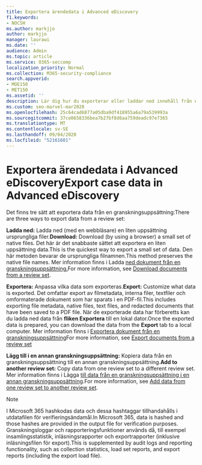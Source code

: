 ```yaml
---
title: Exportera ärendedata i Advanced eDiscovery
f1.keywords:
- NOCSH
ms.author: markjjo
author: markjjo
manager: laurawi
ms.date: ''
audience: Admin
ms.topic: article
ms.service: O365-seccomp
localization_priority: Normal
ms.collection: M365-security-compliance
search.appverid:
- MOE150
- MET150
ms.assetid: ''
description: Lär dig hur du exporterar eller laddar ned innehåll från en granskningsuppsättning för presentationer eller externa granskningar i Advanced eDiscovery fall.
ms.custom: seo-marvel-mar2020
ms.openlocfilehash: 25c64cad6877a05dba9df418955a6a79a539993a
ms.sourcegitcommit: 37ce0658336bea7b27bf8d6aa759deadc97e7365
ms.translationtype: MT
ms.contentlocale: sv-SE
ms.lasthandoff: 09/04/2020
ms.locfileid: "52161601"
---
```

# <a name="export-case-data-in-advanced-ediscovery"></a><span data-ttu-id="11325-103">Exportera ärendedata i Advanced eDiscovery</span><span class="sxs-lookup"><span data-stu-id="11325-103">Export case data in Advanced eDiscovery</span></span>

<span data-ttu-id="11325-104">Det finns tre sätt att exportera data från en granskningsuppsättning:</span><span class="sxs-lookup"><span data-stu-id="11325-104">There are three ways to export data from a review set:</span></span>

<span data-ttu-id="11325-105">**Ladda ned:** Ladda ned (med en webbläsare) en liten uppsättning ursprungliga filer.</span><span class="sxs-lookup"><span data-stu-id="11325-105">**Download:** Download (by using a browser) a small set of native files.</span></span> <span data-ttu-id="11325-106">Det här är det snabbaste sättet att exportera en liten uppsättning data.</span><span class="sxs-lookup"><span data-stu-id="11325-106">This is the quickest way to export a small set of data.</span></span> <span data-ttu-id="11325-107">Den här metoden bevarar de ursprungliga filnamnen.</span><span class="sxs-lookup"><span data-stu-id="11325-107">This method preserves the native file names.</span></span> <span data-ttu-id="11325-108">Mer information finns i Ladda [ned dokument från en granskningsuppsättning.](download-documents-from-review-set.md)</span><span class="sxs-lookup"><span data-stu-id="11325-108">For more information, see [Download documents from a review set](download-documents-from-review-set.md).</span></span>

<span data-ttu-id="11325-109">**Exportera:** Anpassa vilka data som exporteras.</span><span class="sxs-lookup"><span data-stu-id="11325-109">**Export:** Customize what data is exported.</span></span> <span data-ttu-id="11325-110">Det omfattar export av filmetadata, interna filer, textfiler och omformaterade dokument som har sparats i en PDF-fil.</span><span class="sxs-lookup"><span data-stu-id="11325-110">This includes exporting file metadata, native files, text files, and redacted documents that have been saved to a PDF file.</span></span> <span data-ttu-id="11325-111">När de exporterade data har förberetts kan du ladda ned data från **fliken Exportera** till en lokal dator.</span><span class="sxs-lookup"><span data-stu-id="11325-111">Once the exported data is prepared, you can download the data from the **Export** tab to a local computer.</span></span> <span data-ttu-id="11325-112">Mer information finns i [Exportera dokument från en granskningsuppsättning](export-documents-from-review-set.md)</span><span class="sxs-lookup"><span data-stu-id="11325-112">For more information, see [Export documents from a review set](export-documents-from-review-set.md)</span></span>

<span data-ttu-id="11325-113">**Lägg till i en annan granskningsuppsättning:** Kopiera data från en granskningsuppsättning till en annan granskningsuppsättning.</span><span class="sxs-lookup"><span data-stu-id="11325-113">**Add to another review set:** Copy data from one review set to a different review set.</span></span> <span data-ttu-id="11325-114">Mer information finns i Lägga [till data från en granskningsuppsättning i en annan granskningsuppsättning](add-data-to-review-set-from-another-review-set.md).</span><span class="sxs-lookup"><span data-stu-id="11325-114">For more information, see [Add data from one review set to another review set](add-data-to-review-set-from-another-review-set.md).</span></span>

> [!NOTE]
> <span data-ttu-id="11325-115">I Microsoft 365 hashkodas data och dessa hashtaggar tillhandahålls i utdatafilen för verifieringsändamål.</span><span class="sxs-lookup"><span data-stu-id="11325-115">In Microsoft 365, data is hashed and those hashes are provided in the output file for verification purposes.</span></span> <span data-ttu-id="11325-116">Granskningsloggar och rapporteringsfunktioner används då, till exempel insamlingsstatistik, inläsningsrapporter och exportrapporter (inklusive inläsningsfilen för export).</span><span class="sxs-lookup"><span data-stu-id="11325-116">This is supplemented by audit logs and reporting functionality, such as collection statistics, load set reports, and export reports (including the export load file).</span></span>
